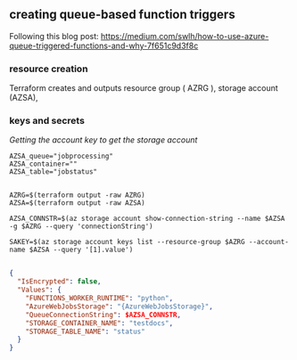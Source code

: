 ## creating queue-based function triggers

Following this blog post: https://medium.com/swlh/how-to-use-azure-queue-triggered-functions-and-why-7f651c9d3f8c

### resource creation

Terraform creates and outputs resource group ( AZRG ), storage account (AZSA), 


### keys and secrets

*Getting the account key to get the storage account*



```
AZSA_queue="jobprocessing"
AZSA_container=""
AZSA_table="jobstatus"
 

AZRG=$(terraform output -raw AZRG)
AZSA=$(terraform output -raw AZSA)

AZSA_CONNSTR=$(az storage account show-connection-string --name $AZSA -g $AZRG --query 'connectionString')

SAKEY=$(az storage account keys list --resource-group $AZRG --account-name $AZSA --query '[1].value')


```

```json
{
  "IsEncrypted": false,
  "Values": {
    "FUNCTIONS_WORKER_RUNTIME": "python",
    "AzureWebJobsStorage": "{AzureWebJobsStorage}",
    "QueueConnectionString": $AZSA_CONNSTR,
    "STORAGE_CONTAINER_NAME": "testdocs",
    "STORAGE_TABLE_NAME": "status"
  }
}

```

